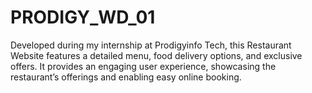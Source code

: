 # PRODIGY_WD_01
Developed during my internship at Prodigyinfo Tech, this Restaurant Website features a detailed menu, food delivery options, and exclusive offers. It provides an engaging user experience, showcasing the restaurant’s offerings and enabling easy online booking.
